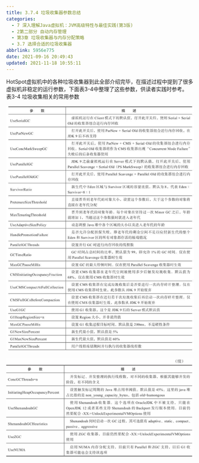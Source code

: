 ```yaml
---
title: 3.7.4 垃圾收集器参数总结
categories: 
  - 7 深入理解Java虛拟机：JVM高级特性与最佳实践(第3版)
  - 2第二部分 自动内存管理
  - 第3章 垃圾收集器与内存分配策略
  - 3.7 选择合适的垃圾收集器
abbrlink: 5956e775
date: 2021-09-16 20:49:43
updated: 2021-11-18 10:55:11
---
```

HotSpot虚拟机中的各种垃圾收集器到此全部介绍完毕，在描述过程中提到了很多虚拟机非稳定的运行参数，下面表3-4中整理了这些参数，供读者实践时参考。
表3-4 垃圾收集相关的常用参数

![image-20210916203734409](https://raw.githubusercontent.com/lanlan2017/images/master/Blog/2021/09/20210916203734.png)

![image-20210916203751067](https://raw.githubusercontent.com/lanlan2017/images/master/Blog/2021/09/20210916203751.png)

